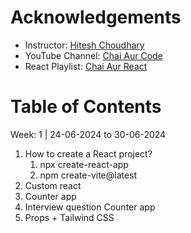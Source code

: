 # Acknowledgements

- Instructor: [Hitesh Choudhary](https://github.com/hiteshchoudhary)
- YouTube Channel: [Chai Aur Code](https://www.youtube.com/@chaiaurcode)
- React Playlist: [Chai Aur React](https://youtube.com/playlist?list=PLu71SKxNbfoDqgPchmvIsL4hTnJIrtige&si=r5hlPwreT9N8ogDZ)

# Table of Contents

Week: 1 | 24-06-2024 to 30-06-2024

1. How to create a React project?
   1. npx create-react-app
   2. npm create-vite@latest
2. Custom react
3. Counter app
4. Interview question Counter app
5. Props + Tailwind CSS

